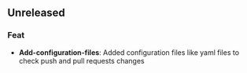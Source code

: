 ## Unreleased

### Feat

- **Add-configuration-files**: Added configuration files like yaml files to check push and pull requests changes
